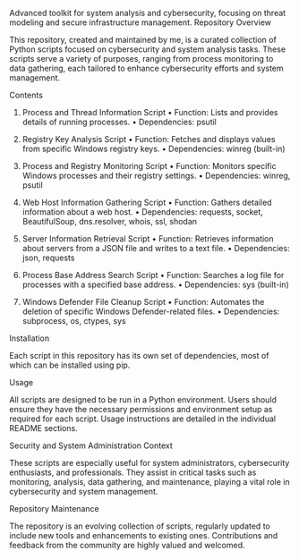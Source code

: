 Advanced toolkit for system analysis and cybersecurity, focusing on threat modeling and secure infrastructure management.
Repository Overview

This repository, created and maintained by me, is a curated collection of Python scripts focused on cybersecurity and system analysis tasks. These scripts serve a variety of purposes, ranging from process monitoring to data gathering, each tailored to enhance cybersecurity efforts and system management.

Contents

1. Process and Thread Information Script
	•	Function: Lists and provides details of running processes.
	•	Dependencies: psutil
	
2.	Registry Key Analysis Script
	•	Function: Fetches and displays values from specific Windows registry keys.
	•	Dependencies: winreg (built-in)
	
3.	Process and Registry Monitoring Script
	•	Function: Monitors specific Windows processes and their registry settings.
	•	Dependencies: winreg, psutil
	
4.	Web Host Information Gathering Script
	•	Function: Gathers detailed information about a web host.
	•	Dependencies: requests, socket, BeautifulSoup, dns.resolver, whois, ssl, shodan
	
5.	Server Information Retrieval Script
	•	Function: Retrieves information about servers from a JSON file and writes to a text file.
	•	Dependencies: json, requests
	
6.	Process Base Address Search Script
	•	Function: Searches a log file for processes with a specified base address.
	•	Dependencies: sys (built-in)
	

7.	Windows Defender File Cleanup Script
	•	Function: Automates the deletion of specific Windows Defender-related files.
	•	Dependencies: subprocess, os, ctypes, sys

Installation

Each script in this repository has its own set of dependencies, most of which can be installed using pip.

Usage

All scripts are designed to be run in a Python environment. Users should ensure they have the necessary permissions and environment setup as required for each script. Usage instructions are detailed in the individual README sections.

Security and System Administration Context

These scripts are especially useful for system administrators, cybersecurity enthusiasts, and professionals. They assist in critical tasks such as monitoring, analysis, data gathering, and maintenance, playing a vital role in cybersecurity and system management.

Repository Maintenance

The repository is an evolving collection of scripts, regularly updated to include new tools and enhancements to existing ones. Contributions and feedback from the community are highly valued and welcomed.

